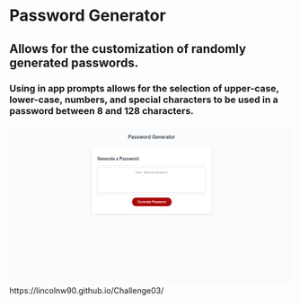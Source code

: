 # Password Generator
## Allows for the customization of randomly generated passwords.
### Using in app prompts allows for the selection of upper-case, lower-case, numbers, and special characters to be used in a password between 8 and 128 characters.
<img src=./assets/password_generator.jpg> 
<a>https://lincolnw90.github.io/Challenge03/